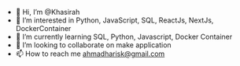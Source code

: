 - 👋 Hi, I’m @Khasirah
- 👀 I’m interested in Python, JavaScript, SQL, ReactJs, NextJs, DockerContainer
- 🌱 I’m currently learning SQL, Python, Javascript, Docker Container
- 💞️ I’m looking to collaborate on make application
- 📫 How to reach me ahmadharisk@gmail.com

<!---
Khasirah/Khasirah is a ✨ special ✨ repository because its `README.md` (this file) appears on your GitHub profile.
You can click the Preview link to take a look at your changes.
--->
